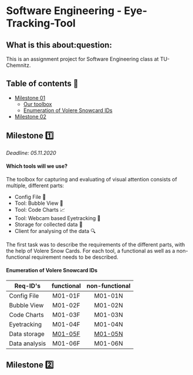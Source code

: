 <h1>Software Engineering - Eye-Tracking-Tool</h1>
<h2> What is this about:question: </h2>
This is an assignment project for Software Engineering class at TU-Chemnitz.

## Table of contents :book:
+ [Milestone 01](#milestone-one)
    + [Our toolbox](#which-tools-will-we-use?)
    + [Enumeration of Volere Snowcard IDs](#enumeration-of-volere-snowcard-ids)
+ [Milestone 02](#milestone-two)
   

## Milestone :one:
*Deadline: 05.11.2020*
#### Which tools will we use?
The toolbox for capturing and evaluating of visual attention consists of multiple, different parts:
- Config File :wrench:
- Tool: Bubble View :wind_chime:
- Tool: Code Charts :chart_with_upwards_trend:
- Tool: Webcam based Eyetracking :eyes:
- Storage for collected data :floppy_disk:
- Client for analysing of the data :mag:

The first task was to describe the requirements of the different parts, with the help of Volere Snow Cards.
For each tool, a functional as well as a non-functional requirement needs to be described.
#### Enumeration of Volere Snowcard IDs

| **Req-ID's**      | functional | non-functional |
|---------------|:----------:|:--------------:|
| Config File   |   M01-01F  |     M01-01N    |
| Bubble View   |   M01-02F  |     M01-02N    |
| Code Charts   |   M01-03F  |     M01-03N    |
| Eyetracking   |   M01-04F  |     M01-04N    |
| Data storage  |   [M01-05F](./docs/snowcards/m01/functional/05F.md)  |     [M01-05N](./docs/snowcards/m01/non-functional/05N.md)    |
| Data analysis |   M01-06F  |     M01-06N    |

## Milestone :two:
